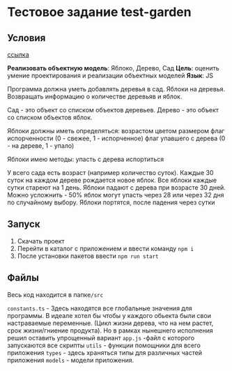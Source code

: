 # Тестовое задание test-garden

## Условия 

[ссылка](https://docs.google.com/document/d/16DQnjIdwKSHNBzEEWYBrYfYKsg7f1rNlEdeQwnDgAbw/edit "ссылка")

**Реализовать объектную модель**: Яблоко, Дерево, Сад
**Цель**: оценить умение проектирования и реализации объектных моделей
**Язык**: JS

Программа должна уметь добавлять деревья в сад.
Яблоки на деревья.
Возвращать информацию о количестве деревьяв и яблок.

Сад - это объект со списком объектов деревьев.
Дерево - это объект со списком объектов яблок.

Яблоки должны иметь определяться:
возрастом
цветом
размером
флаг испорченности (0 - свежее, 1 - испорченное)
флаг упавшего с дерева (0 - на дереве, 1 - упало)

Яблоки имею методы:
упасть с дерева
испортиться

У всего сада есть возраст (например количество суток).
Каждые 30 суток на каждом дереве рождается новое яблок.
Все яблоки каждые сутки стареют на 1 день.
Яблоки падают с дерева при возрасте 30 дней.
Можно усложнить - 50% яблок могут упасть через 28 или через 32 дня по случайному выбору.
Яблоки портятся, после падения через сутки

## Запуск
1. Скачать проект
1. Перейти в каталог с приложением и ввести команду `npm i`
1. После установки пакетов ввести `npm run start`

## Файлы

Весь код находится в папке`/src`

`constants.ts` - Здесь находятся все глобальные значения для программы. В идеале хотел бы чтобы у каждого обьекта были свои настраваемые переменные. (Цикл жизни дерева, что на нем растет, срок жизни/гниение продукта). Но в рамках нынешнего исполнения решил оставить упрощенный вариант
`app.js` -файл с которого запускаются все скрипты
`utils` - функции помощники для всего приложения
`types` - здесь храняться типы для различных частей приложения
`models` - модели приложения.
